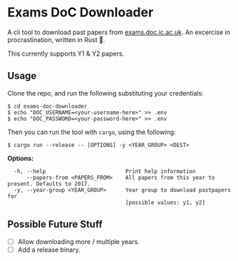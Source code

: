 # Exams DoC Downloader

A cli tool to download past papers from [exams.doc.ic.ac.uk](exams.doc.ic.ac.uk). An excercise in procrastination, written in Rust 🦀.

This currently supports Y1 & Y2 papers.

## Usage

Clone the repo, and run the following substituting your credentials:

```shell
$ cd exams-doc-downloader
$ echo "DOC_USERNAME=<your-username-here>" >> .env
$ echo "DOC_PASSWORD=<your-password-here>" >> .env
```

Then you can run the tool with `cargo`, using the following:

```shell
$ cargo run --release -- [OPTIONS] -y <YEAR_GROUP> <DEST>
```

**Options:**

```shell
  -h, --help                         Print help information
      --papers-from <PAPERS_FROM>    All papers from this year to present. Defaults to 2017.
  -y, --year-group <YEAR_GROUP>      Year group to download pastpapers for
                                     [possible values: y1, y2]
```

## Possible Future Stuff

- [ ] Allow downloading more / multiple years.
- [ ] Add a release binary.
